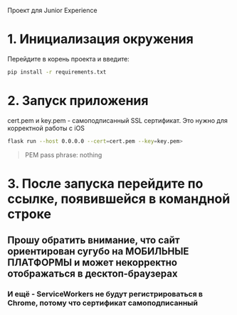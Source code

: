Проект для Junior Experience

# 1. Инициализация окружения
Перейдите в корень проекта и введите:
```bash
pip install -r requirements.txt
```

# 2. Запуск приложения
cert.pem и key.pem - самоподписанный SSL сертификат. Это нужно для корректной работы с iOS
```bash
flask run --host 0.0.0.0 --cert=cert.pem --key=key.pem>
```
> PEM pass phrase: nothing

# 3. После запуска перейдите по ссылке, появившейся в командной строке
## Прошу обратить внимание, что сайт ориентирован сугубо на МОБИЛЬНЫЕ ПЛАТФОРМЫ и может некорректно отображаться в десктоп-браузерах
### И ещё - ServiceWorkers не будут регистрироваться в Chrome, потому что сертификат самоподписанный